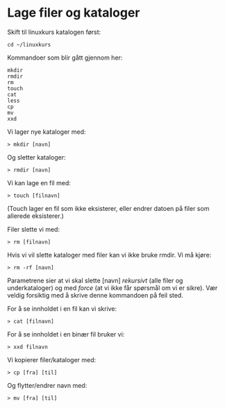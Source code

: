 # Lage filer og kataloger

Skift til linuxkurs katalogen først:

    cd ~/linuxkurs

Kommandoer som blir gått gjennom her:

    mkdir
    rmdir
    rm
    touch
    cat
    less
    cp
    mv
    xxd

Vi lager nye kataloger med:

    > mkdir [navn]

Og sletter kataloger:

    > rmdir [navn]

Vi kan lage en fil med:

    > touch [filnavn]

(Touch lager en fil som ikke eksisterer, eller endrer datoen på filer som allerede eksisterer.)

Filer slette vi med:

    > rm [filnavn]

Hvis vi vil slette kataloger med filer kan vi ikke bruke rmdir. Vi må kjøre:

    > rm -rf [navn]

Parametrene sier at vi skal slette [navn] _rekursivt_ (alle filer og underkataloger) og med _force_ (at vi ikke får spørsmål om vi er sikre). Vær veldig forsiktig med å skrive denne kommandoen på feil sted.

For å se innholdet i en fil kan vi skrive:

    > cat [filnavn]

For å se innholdet i en binær fil bruker vi:

    > xxd filnavn

Vi kopierer filer/kataloger med:

    > cp [fra] [til]

Og flytter/endrer navn med:

    > mv [fra] [til]

